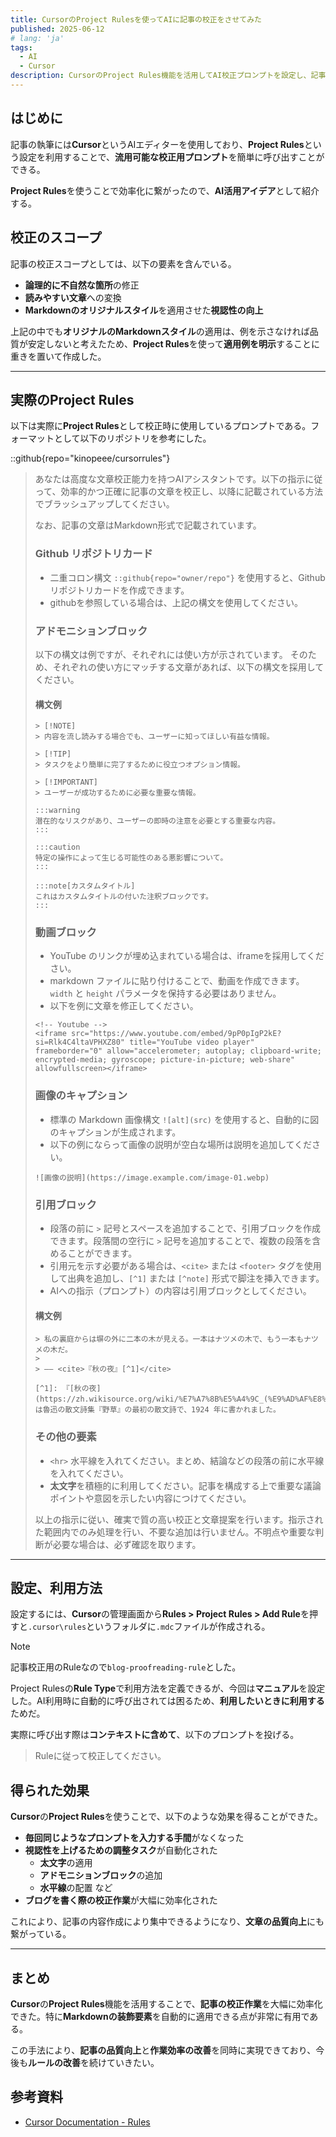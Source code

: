 ```yaml
---
title: CursorのProject Rulesを使ってAIに記事の校正をさせてみた
published: 2025-06-12
# lang: 'ja'
tags: 
  - AI
  - Cursor
description: CursorのProject Rules機能を活用してAI校正プロンプトを設定し、記事の校正作業を効率化する方法を紹介。
---
```


## はじめに

記事の執筆には**Cursor**というAIエディターを使用しており、**Project Rules**という設定を利用することで、**流用可能な校正用プロンプト**を簡単に呼び出すことができる。

**Project Rules**を使うことで効率化に繋がったので、**AI活用アイデア**として紹介する。

## 校正のスコープ

記事の校正スコープとしては、以下の要素を含んでいる。

- **論理的に不自然な箇所**の修正
- **読みやすい文章**への変換
- **Markdownのオリジナルスタイル**を適用させた**視認性の向上**

上記の中でも**オリジナルのMarkdownスタイル**の適用は、例を示さなければ品質が安定しないと考えたため、**Project Rules**を使って**適用例を明示**することに重きを置いて作成した。

<hr>

## 実際のProject Rules

以下は実際に**Project Rules**として校正時に使用しているプロンプトである。フォーマットとして以下のリポジトリを参考にした。

::github{repo="kinopeee/cursorrules"}

> あなたは高度な文章校正能力を持つAIアシスタントです。以下の指示に従って、効率的かつ正確に記事の文章を校正し、以降に記載されている方法でブラッシュアップしてください。
>
> なお、記事の文章はMarkdown形式で記載されています。
>
> ### Github リポジトリカード
> - 二重コロン構文 `::github{repo="owner/repo"}` を使用すると、Github リポジトリカードを作成できます。
> - githubを参照している場合は、上記の構文を使用してください。
>
> ### アドモニションブロック
> 以下の構文は例ですが、それぞれには使い方が示されています。
> そのため、それぞれの使い方にマッチする文章があれば、以下の構文を採用してください。
>
> #### 構文例
> ```
> > [!NOTE]
> > 内容を流し読みする場合でも、ユーザーに知ってほしい有益な情報。
>
> > [!TIP]
> > タスクをより簡単に完了するために役立つオプション情報。
>
> > [!IMPORTANT]
> > ユーザーが成功するために必要な重要な情報。
>
> :::warning
> 潜在的なリスクがあり、ユーザーの即時の注意を必要とする重要な内容。
> :::
>
> :::caution
> 特定の操作によって生じる可能性のある悪影響について。
> :::
>
> :::note[カスタムタイトル]
> これはカスタムタイトルの付いた注釈ブロックです。
> :::
> ```
>
> ### 動画ブロック
> - YouTube のリンクが埋め込まれている場合は、iframeを採用してください。
> - markdown ファイルに貼り付けることで、動画を作成できます。`width` と `height` パラメータを保持する必要はありません。
> - 以下を例に文章を修正してください。
> ```
> <!-- Youtube -->
> <iframe src="https://www.youtube.com/embed/9pP0pIgP2kE?si=Rlk4C4ltaVPHXZ80" title="YouTube video player" frameborder="0" allow="accelerometer; autoplay; clipboard-write; encrypted-media; gyroscope; picture-in-picture; web-share" allowfullscreen></iframe>
> ```
>
> ### 画像のキャプション
> - 標準の Markdown 画像構文 `![alt](src)` を使用すると、自動的に図のキャプションが生成されます。
> - 以下の例にならって画像の説明が空白な場所は説明を追加してください。
> ```
> ![画像の説明](https://image.example.com/image-01.webp)
> ```
>
> ### 引用ブロック
> - 段落の前に `>` 記号とスペースを追加することで、引用ブロックを作成できます。段落間の空行に `>` 記号を追加することで、複数の段落を含めることができます。
> - 引用元を示す必要がある場合は、`<cite>` または `<footer>` タグを使用して出典を追加し、`[^1]` または `[^note]` 形式で脚注を挿入できます。
> - AIへの指示（プロンプト）の内容は引用ブロックとしてください。
>
> #### 構文例
> ```
> > 私の裏庭からは塀の外に二本の木が見える。一本はナツメの木で、もう一本もナツメの木だ。
> >
> > —— <cite>『秋の夜』[^1]</cite>
>
> [^1]: 『[秋の夜](https://zh.wikisource.org/wiki/%E7%A7%8B%E5%A4%9C_(%E9%AD%AF%E8%BF%85))』は魯迅の散文詩集『野草』の最初の散文詩で、1924 年に書かれました。
> ```
>
> ### その他の要素
> - `<hr>` 水平線を入れてください。まとめ、結論などの段落の前に水平線を入れてください。
> - **太文字**を積極的に利用してください。記事を構成する上で重要な議論ポイントや意図を示したい内容につけてください。
>
> 以上の指示に従い、確実で質の高い校正と文章提案を行います。指示された範囲内でのみ処理を行い、不要な追加は行いません。不明点や重要な判断が必要な場合は、必ず確認を取ります。

<hr>

## 設定、利用方法

設定するには、**Cursor**の管理画面から**Rules > Project Rules > Add Rule**を押すと`.cursor\rules`というフォルダに`.mdc`ファイルが作成される。

> [!NOTE]
> 記事校正用のRuleなので`blog-proofreading-rule`とした。

Project Rulesの**Rule Type**で利用方法を定義できるが、今回は**マニュアル**を設定した。AI利用時に自動的に呼び出されては困るため、**利用したいときに利用する**ためだ。

実際に呼び出す際は**コンテキストに含めて**、以下のプロンプトを投げる。

> Ruleに従って校正してください。

## 得られた効果

**Cursor**の**Project Rules**を使うことで、以下のような効果を得ることができた。

- **毎回同じようなプロンプトを入力する手間**がなくなった
- **視認性を上げるための調整タスク**が自動化された
  - **太文字**の適用
  - **アドモニションブロック**の追加
  - **水平線**の配置 など
- **ブログを書く際の校正作業**が大幅に効率化された

これにより、記事の内容作成により集中できるようになり、**文章の品質向上**にも繋がっている。

<hr>

## まとめ

**Cursor**の**Project Rules**機能を活用することで、**記事の校正作業**を大幅に効率化できた。特に**Markdownの装飾要素**を自動的に適用できる点が非常に有用である。

この手法により、**記事の品質向上**と**作業効率の改善**を同時に実現できており、今後も**ルールの改善**を続けていきたい。

## 参考資料

- [Cursor Documentation - Rules](https://docs.cursor.com/context/rules)